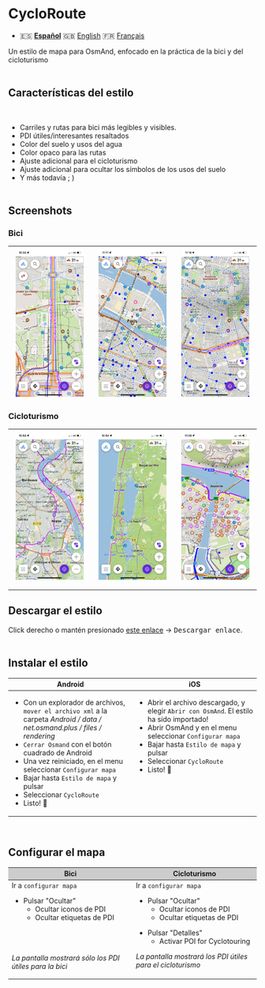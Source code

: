 # CycloRoute

- 🇪🇸 **[Español](README_ES.md)** 🇬🇧 [English](README_EN.md) 🇫🇷 [Français](README.md)

Un estilo de mapa para OsmAnd, enfocado en la práctica de la bici y del cicloturismo<br><br>

## Características del estilo
<br>

- Carriles y rutas para bici más legibles y visibles.
- PDI útiles/interesantes resaltados
- Color del suelo y usos del agua
- Color opaco para las rutas
- Ajuste adicional para el cicloturismo
- Ajuste adicional para ocultar los símbolos de los usos del suelo
- Y más todavía ; ) 
<br><br>

## Screenshots<br>
### Bici
| <img src="Screenshots/CycloRoute_Cycling-1.png" width="90%" /> | <img src="Screenshots/CycloRoute_Cycling-2.png" width="90%" /> | <img src="Screenshots/CycloRoute_Cycling-3.png" width="90%" /> |
| :-------------: | :-------------: | :-------------: |

### Cicloturismo
| <img src="Screenshots/CycloRoute_Touring-1.png" width="90%" /> | <img src="Screenshots/CycloRoute_Touring-2.png" width="90%" /> | <img src="Screenshots/CycloRoute_Touring-3.png" width="90%" /> |
| :-------------: | :-------------: | :-------------: |
---

## Descargar el estilo

Click derecho o mantén presionado [este enlace](https://github.com/Hades1503/OsmAnd_Cycling_Map/raw/main/CycloRoute.render.xml) → <kbd><samp>Descargar enlace</samp></kbd>.
    <br><br>

## Instalar el estilo

<table>
    <thead>
    <tr>
        <th>Android</th>
        <th>iOS</th>
    </tr>
    </thead>
    <tbody>
    <tr valign="top">
        <td width="50%">
          <ul>
          <li> Con un explorador de archivos, <code>mover el archivo xml</code> a la carpeta
<em>Android / data / net.osmand.plus / files / rendering</em></li>
          <li> <code>Cerrar Osmand</code> con el botón cuadrado de Android</li> 
          <li> Una vez reiniciado, en el menu seleccionar <code>Configurar mapa</code></li>
          <li> Bajar hasta <code>Estilo de mapa</code> y pulsar</li>
          <li> Seleccionar <code>CycloRoute</code></li>
          <li> Listo! 🎉</li></ul></td>
        <td>
          <ul>
          <li> Abrir el archivo descargado, y elegir <code>Abrir con OsmAnd</code>. El estilo ha sido importado!</li>
          <li> Abrir OsmAnd y en el menu seleccionar <code>Configurar mapa</code></li>
          <li> Bajar hasta <code>Estilo de mapa</code> y pulsar</li>
          <li> Seleccionar <code>CycloRoute</code></li>
          <li> Listo! 🎉</li></ul></td>
    </tr>
    </tbody>
</table>

<br>

## Configurar el mapa

<table>
    <thead>
    <tr bgcolor="#cccccc">
        <th>Bici</th>
        <th>Cicloturismo</th>
    </tr>
    </thead>
    <tbody>
    <tr valign="top">
        <td width="50%">
            Ir a <code>configurar mapa</code><p>
            <ul>
                <li>Pulsar "Ocultar"
                    <ul>
                        <li>Ocultar iconos de PDI</li>
                        <li>Ocultar etiquetas de PDI</li>
                    </ul>
            </ul>
            <p><br><br><br>
            <em>La pantalla mostrará sólo los PDI útiles para la bici</em>          
        </td>
        <td>
            Ir a <code>configurar mapa</code><p>
            <ul>
                <li>Pulsar "Ocultar"
                    <ul>
                        <li>Ocultar iconos de PDI</li>
                        <li>Ocultar etiquetas de PDI</li>
                    </ul><p>
                <li>Pulsar "Detalles"
                    <ul>
                        <li>Activar POI for Cyclotouring
                    </ul>
            </ul>
            <p>
            <em>La pantalla mostrará los PDI útiles para el cicloturismo</em>
        </td>
    </tr>
    </tbody>
</table>

